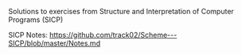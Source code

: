 Solutions to  exercises from Structure and Interpretation of Computer Programs (SICP)

SICP Notes: https://github.com/track02/Scheme---SICP/blob/master/Notes.md
